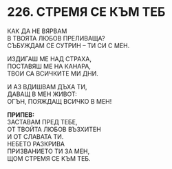 # 226. СТРЕМЯ СЕ КЪМ ТЕБ

КАК ДА НЕ ВЯРВАМ  
В ТВОЯТА ЛЮБОВ ПРЕЛИВАЩА?  
СЪБУЖДАМ СЕ СУТРИН – ТИ СИ С МЕН.  

ИЗДИГАШ МЕ НАД СТРАХА,  
ПОСТАВЯШ МЕ НА КАНАРА,  
ТВОИ СА ВСИЧКИТЕ МИ ДНИ.  

И АЗ ВДИШВАМ ДЪХА ТИ,  
ДАВАЩ В МЕН ЖИВОТ:  
ОГЪН, ПОЯЖДАЩ ВСИЧКО В МЕН!  

**ПРИПЕВ:**  
ЗАСТАВАМ ПРЕД ТЕБЕ,  
ОТ ТВОЙТА ЛЮБОВ ВЪЗХИТЕН  
И ОТ СЛАВАТА ТИ.  
НЕБЕТО РАЗКРИВА  
ПРИЗВАНИЕТО ТИ ЗА МЕН,  
ЩОМ СТРЕМЯ СЕ КЪМ ТЕБ.  
